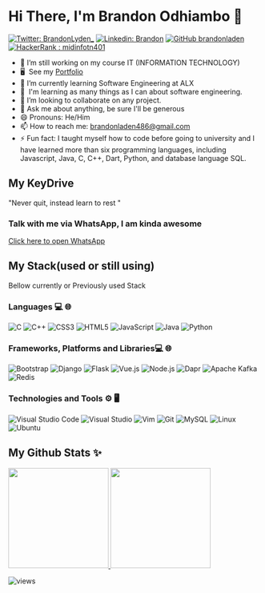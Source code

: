 # Hi There, I'm Brandon Odhiambo  👋


[![Twitter: BrandonLyden_](https://img.shields.io/twitter/follow/BrandonLyden?style=for-the-badge&logo=twitter&color=0891b2&labelColor=1c1917)](https://www.twitter.com/BrandonLyden)
[![Linkedin: Brandon](https://img.shields.io/badge/-Brandon-blue?style=for-the-badge&logo=Linkedin&Color=black&link=https://www.linkedin.com/in/brandon-odhiambo-40b91a25a/)](https://www.linkedin.com/in/brandon-odhiambo-40b91a25a/)
[![GitHub brandonladen](https://img.shields.io/github/followers/brandonladen?label=follow&style=for-the-badge&color=black&logo=github)](https://github.com/brandonladen)
[![HackerRank : midinfotn401](https://img.shields.io/badge/-Hackerrank-2EC866?style=for-the-badge&logo=HackerRank&logoColor=white)](https://www.hackerrank.com/brandonladen486)
- 🔭 I’m still working on my course IT (INFORMATION TECHNOLOGY)
- 🖥️  See my [Portfolio](https://brandonladen.github.io/)
- 🌱 I’m currently learning Software Engineering at ALX
- 🧠  I'm learning as many things as I can about software engineering.
- 👯 I’m looking to collaborate on any project.
- 💬 Ask me about anything, be sure I'll be generous
- 😄 Pronouns:  He/Him
- 📫 How to reach me: brandonladen486@gmail.com
- ⚡ Fun fact: I taught myself how to code before going to university and I have learned more than six programming languages, including Javascript, Java, C, C++, Dart, Python, and database language SQL.

## My KeyDrive
   "Never quit, instead learn to rest "

### Talk with me via WhatsApp, I am kinda awesome 
   [Click here to open WhatsApp](https://wa.me/254702499923)

## My Stack(used or still using)

Bellow currently or Previously used Stack

### Languages 💻 🌐

![C](https://img.shields.io/badge/c-%2300599C.svg?style=for-the-badge&logo=c&logoColor=white)
![C++](https://img.shields.io/badge/c%2B%2B-%2300599C.svg?style=for-the-badge&logo=c%2B%2B&logoColor=white)
![CSS3](https://img.shields.io/badge/css3-%231572B6.svg?style=for-the-badge&logo=css3&logoColor=white)
![HTML5](https://img.shields.io/badge/html5-%23E34F26.svg?style=for-the-badge&logo=html5&logoColor=white)
![JavaScript](https://img.shields.io/badge/javascript-%23323330.svg?style=for-the-badge&logo=javascript&logoColor=%23F7DF1E)
![Java](https://img.shields.io/badge/java-%23323330.svg?style=for-the-badge&logo=javascript&logoColor=%23F7DF1E)
![Python](https://img.shields.io/badge/python-3670A0?style=for-the-badge&logo=python&logoColor=ffdd54)

### Frameworks, Platforms and Libraries💻 🌐

![Bootstrap](https://img.shields.io/badge/bootstrap-%23563D7C.svg?style=for-the-badge&logo=bootstrap&logoColor=white)
![Django](https://img.shields.io/badge/django-%23092E20.svg?style=for-the-badge&logo=django&logoColor=white)
![Flask](https://img.shields.io/badge/flask-%23000.svg?style=for-the-badge&logo=flask&logoColor=white)
![Vue.js](https://img.shields.io/badge/vue.js-%234FC08D.svg?style=for-the-badge&logo=vue.js&logoColor=white)
![Node.js](https://img.shields.io/badge/node.js-%2343853D.svg?style=for-the-badge&logo=node.js&logoColor=white)
![Dapr](https://img.shields.io/badge/dapr-5C2D91.svg?style=for-the-badge&logo=dapr&logoColor=white)
![Apache Kafka](https://img.shields.io/badge/kafka-231F20.svg?style=for-the-badge&logo=apache-kafka&logoColor=white)
![Redis](https://img.shields.io/badge/redis-%23DC382D.svg?style=for-the-badge&logo=redis&logoColor=white)

### Technologies and Tools ⚙️ 🖥

![Visual Studio Code](https://img.shields.io/badge/Visual%20Studio%20Code-0078d7.svg?style=for-the-badge&logo=visual-studio-code&logoColor=white)
![Visual Studio](https://img.shields.io/badge/Visual%20Studio-5C2D91.svg?style=for-the-badge&logo=visual-studio&logoColor=white)
![Vim](https://img.shields.io/badge/VIM-%2311AB00.svg?style=for-the-badge&logo=vim&logoColor=white)
![Git](https://img.shields.io/badge/-Git-333333?style=for-the-badge&logo=git&color=black)
![MySQL](https://img.shields.io/badge/-MySQL-333333?style=for-the-badge&logo=mysql&color=black)
![Linux](https://img.shields.io/badge/-Linux-000?style=for-the-badge&logo=Linux&logoColor=FCC624&color=black)
![Ubuntu](https://img.shields.io/badge/Ubuntu-E95420?style=for-the-badge&logo=ubuntu&logoColor=white)


## My Github Stats ✨

<a href="https://github.com/brandonladen">
  <img height="200px" src="https://github-readme-stats.vercel.app/api?username=brandonladen&hide_title=true&hide_border=true&show_icons=true&include_all_commits=true&count_private=true&line_height=21&theme=tokyonight" />
  <img height="200px" src="https://github-readme-stats.vercel.app/api/top-langs/?username=brandonladen&hide_title=true&hide_border=true&layout=compact&langs_count=10&hide=css,html,shaderlab&theme=tokyonight"/>
</a>

<!-- [![wakatime](https://wakatime.com/badge/user/b3046e07-b277-4034-9c3c-8e48a13c62f6.svg)](https://wakatime.com/@b3046e07-b277-4034-9c3c-8e48a13c62f6) -->
![views](https://komarev.com/ghpvc/?username=brandonladen)
